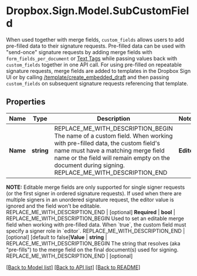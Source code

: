 # Dropbox.Sign.Model.SubCustomField
When used together with merge fields, `custom_fields` allows users to add pre-filled data to their signature requests.  Pre-filled data can be used with \"send-once\" signature requests by adding merge fields with `form_fields_per_document` or [Text Tags](https://app.hellosign.com/api/textTagsWalkthrough#TextTagIntro) while passing values back with `custom_fields` together in one API call.  For using pre-filled on repeatable signature requests, merge fields are added to templates in the Dropbox Sign UI or by calling [/template/create_embedded_draft](/api/reference/operation/templateCreateEmbeddedDraft) and then passing `custom_fields` on subsequent signature requests referencing that template.

## Properties

Name | Type | Description | Notes
------------ | ------------- | ------------- | -------------
**Name** | **string** | REPLACE_ME_WITH_DESCRIPTION_BEGIN The name of a custom field. When working with pre-filled data, the custom field&#39;s name must have a matching merge field name or the field will remain empty on the document during signing. REPLACE_ME_WITH_DESCRIPTION_END | **Editor** | **string** | REPLACE_ME_WITH_DESCRIPTION_BEGIN Used to create editable merge fields. When the value matches a role passed in with &#x60;signers&#x60;, that role can edit the data that was pre-filled to that field. This field is optional, but required when this custom field object is set to &#x60;required &#x3D; true&#x60;.

**NOTE:** Editable merge fields are only supported for single signer requests (or the first signer in ordered signature requests). If used when there are multiple signers in an unordered signature request, the editor value is ignored and the field won&#39;t be editable. REPLACE_ME_WITH_DESCRIPTION_END | [optional] **Required** | **bool** | REPLACE_ME_WITH_DESCRIPTION_BEGIN Used to set an editable merge field when working with pre-filled data. When &#x60;true&#x60;, the custom field must specify a signer role in &#x60;editor&#x60;. REPLACE_ME_WITH_DESCRIPTION_END | [optional] [default to false]**Value** | **string** | REPLACE_ME_WITH_DESCRIPTION_BEGIN The string that resolves (aka &quot;pre-fills&quot;) to the merge field on the final document(s) used for signing. REPLACE_ME_WITH_DESCRIPTION_END | [optional] 

[[Back to Model list]](../README.md#documentation-for-models) [[Back to API list]](../README.md#documentation-for-api-endpoints) [[Back to README]](../README.md)

